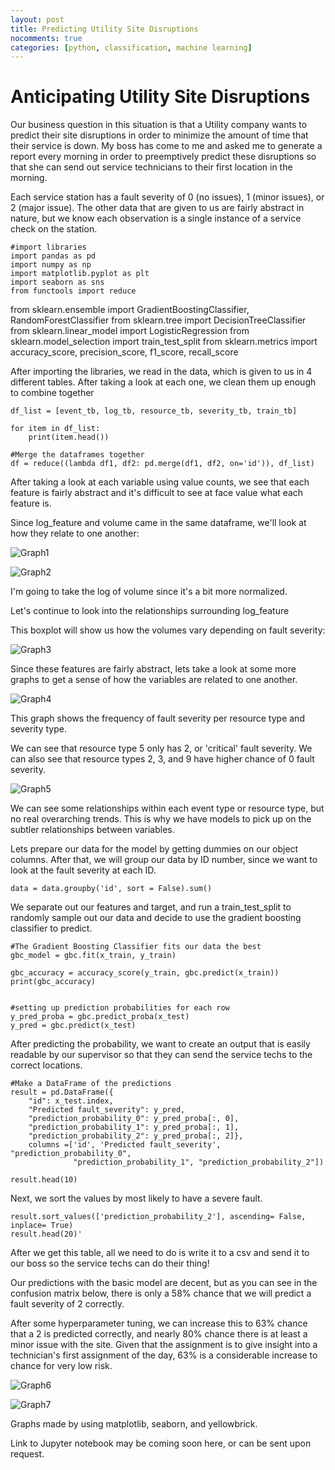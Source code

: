 ```yaml
---
layout: post
title: Predicting Utility Site Disruptions
nocomments: true
categories: [python, classification, machine learning]
---
```


Anticipating Utility Site Disruptions
====================

Our business question in this situation is that a Utility company wants to predict their site disruptions in order to minimize the amount of time that their service is down. My boss has come to me and asked me to generate a report every morning in order to preemptively predict these disruptions so that she can send out service technicians to their first location in the morning.

Each service station has a fault severity of 0 (no issues), 1 (minor issues), or 2 (major issue). The other data that are given to us are fairly abstract in nature, but we know each observation is a single instance of a service check on the station.



```
#import libraries
import pandas as pd
import numpy as np
import matplotlib.pyplot as plt
import seaborn as sns
from functools import reduce
```

  from sklearn.ensemble import GradientBoostingClassifier, RandomForestClassifier
  from sklearn.tree import DecisionTreeClassifier
  from sklearn.linear_model import LogisticRegression
  from sklearn.model_selection import train_test_split
  from sklearn.metrics import accuracy_score, precision_score, f1_score, recall_score


After importing the libraries, we read in the data, which is given to us in 4 different tables. After taking a look at each one, we clean them up enough to combine together

```
df_list = [event_tb, log_tb, resource_tb, severity_tb, train_tb]

for item in df_list:
    print(item.head())
```

```
#Merge the dataframes together
df = reduce((lambda df1, df2: pd.merge(df1, df2, on='id')), df_list)
```

After taking a look at each variable using value counts, we see that each feature is fairly abstract and it's difficult to see at face value what each feature is.

Since log_feature and volume came in the same dataframe, we'll look at how they relate to one another:

![Graph1](/assets/Project1/Proj1Graph1.png)

![Graph2](/assets/Project1/Proj1Graph2.png)

I'm going to take the log of volume since it's a bit more normalized.

Let's continue to look into the relationships surrounding log_feature

This boxplot will show us how the volumes vary depending on fault severity:

![Graph3](/assets/Project1/Proj1Graph3.png)


Since these features are fairly abstract, lets take a look at some more graphs to get a sense of how the variables are related to one another.

![Graph4](/assets/Project1/Proj1Graph4.png)

This graph shows the frequency of fault severity per resource type and severity type.

We can see that resource type 5 only has 2, or 'critical' fault severity. We can also see that resource types 2, 3, and 9 have higher chance of 0 fault severity.

![Graph5](/assets/Project1/Proj1Graph5.png)

We can see some relationships within each event type or resource type, but no real overarching trends. This is why we have models to pick up on the subtler relationships between variables.

Lets prepare our data for the model by getting dummies on our object columns. After that, we will group our data by ID number, since we want to look at the fault severity at each ID.


```
data = data.groupby('id', sort = False).sum()
```

We separate out our features and target, and run a train_test_split to randomly sample out our data and decide to use the gradient boosting classifier to predict.


```
#The Gradient Boosting Classifier fits our data the best
gbc_model = gbc.fit(x_train, y_train)

gbc_accuracy = accuracy_score(y_train, gbc.predict(x_train))
print(gbc_accuracy)


#setting up prediction probabilities for each row
y_pred_proba = gbc.predict_proba(x_test)
y_pred = gbc.predict(x_test)
```

After predicting the probability, we want to create an output that is easily readable by our supervisor so that they can send the service techs to the correct locations.

```
#Make a DataFrame of the predictions
result = pd.DataFrame({
    "id": x_test.index,
    "Predicted fault_severity": y_pred,
    "prediction_probability_0": y_pred_proba[:, 0],
    "prediction_probability_1": y_pred_proba[:, 1],
    "prediction_probability_2": y_pred_proba[:, 2]},
    columns =['id', 'Predicted fault_severity', "prediction_probability_0",
              "prediction_probability_1", "prediction_probability_2"])

result.head(10)
```

Next, we sort the values by most likely to have a severe fault.

```
result.sort_values(['prediction_probability_2'], ascending= False, inplace= True)
result.head(20)'
```

After we get this table, all we need to do is write it to a csv and send it to our boss so the service techs can do their thing!


Our predictions with the basic model are decent, but as you can see in the confusion matrix below, there is only a 58% chance that we will predict a fault severity of 2 correctly.

After some hyperparameter tuning, we can increase this to 63% chance that a 2 is predicted correctly, and nearly 80% chance there is at least a minor issue with the site. Given that the assignment is to give insight into a technician's first assignment of the day, 63% is a considerable increase to chance for very low risk.


![Graph6](/assets/Project1/ConfMatrix1.png)

![Graph7](/assets/Project1/ConfMatrix2.png)

Graphs made by using matplotlib, seaborn, and yellowbrick.

Link to Jupyter notebook may be coming soon here, or can be sent upon request.
